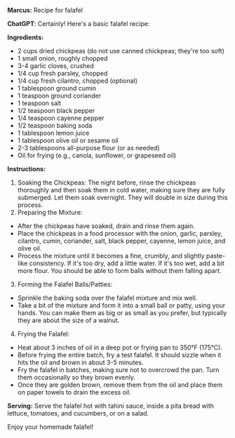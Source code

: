 **Marcus:** Recipe for falafel

**ChatGPT**: Certainly! Here's a basic falafel recipe:


**Ingredients:**
- 2 cups dried chickpeas (do not use canned chickpeas; they're too soft)
- 1 small onion, roughly chopped
- 3-4 garlic cloves, crushed
- 1/4 cup fresh parsley, chopped
- 1/4 cup fresh cilantro, chopped (optional)
- 1 tablespoon ground cumin
- 1 teaspoon ground coriander
- 1 teaspoon salt
- 1/2 teaspoon black pepper
- 1/4 teaspoon cayenne pepper
- 1/2 teaspoon baking soda
- 1 tablespoon lemon juice
- 1 tablespoon olive oil or sesame oil
- 2-3 tablespoons all-purpose flour (or as needed)
- Oil for frying (e.g., canola, sunflower, or grapeseed oil)

**Instructions:**

1. Soaking the Chickpeas: The night before, rinse the chickpeas thoroughly and then soak them in cold water, making sure they are fully submerged. Let them soak overnight. They will double in size during this process.
2. Preparing the Mixture:
- After the chickpeas have soaked, drain and rinse them again.
- Place the chickpeas in a food processor with the onion, garlic, parsley, cilantro, cumin, coriander, salt, black pepper, cayenne, lemon juice, and olive oil.
- Process the mixture until it becomes a fine, crumbly, and slightly paste-like consistency. If it's too dry, add a little water. If it's too wet, add a bit more flour. You should be able to form balls without them falling apart.
3. Forming the Falafel Balls/Patties:
- Sprinkle the baking soda over the falafel mixture and mix well.
- Take a bit of the mixture and form it into a small ball or patty, using your hands. You can make them as big or as small as you prefer, but typically they are about the size of a walnut.

4. Frying the Falafel:
- Heat about 3 inches of oil in a deep pot or frying pan to 350°F (175°C).
- Before frying the entire batch, fry a test falafel. It should sizzle when it hits the oil and brown in about 3-5 minutes.
- Fry the falafel in batches, making sure not to overcrowd the pan. Turn them occasionally so they brown evenly.
- Once they are golden brown, remove them from the oil and place them on paper towels to drain the excess oil.

**Serving:** Serve the falafel hot with tahini sauce, inside a pita bread with lettuce, tomatoes, and cucumbers, or on a salad.


Enjoy your homemade falafel!
